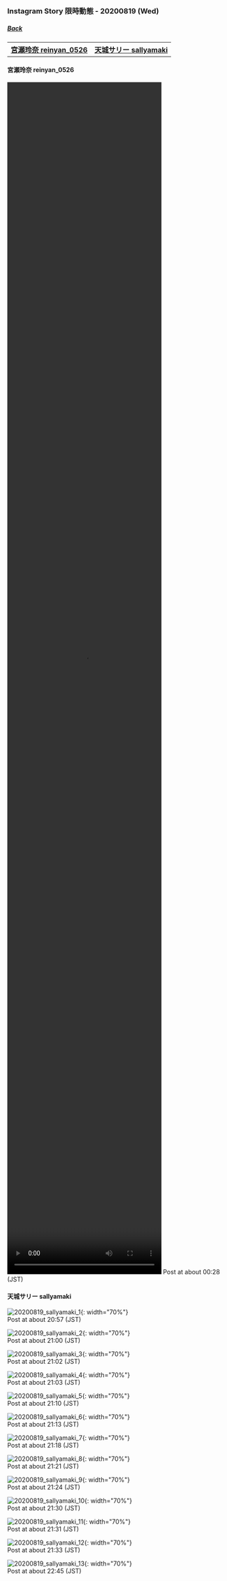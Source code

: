 ﻿### Instagram Story 限時動態 - 20200819 (Wed)
##### [Back](../../IGstory_List.md)

<table>
<tr>
<th><a href="#reinyan_0526">宮瀬玲奈 reinyan_0526</a></th>
<th><a href="#sallyamaki">天城サリー sallyamaki</a></th>
</tr>
</table>

<a name="reinyan_0526"></a>
#### 宮瀬玲奈 reinyan_0526

<video width="70%" height="70%" controls>
  <source src="../../../../../Album/Instagram/IGstory/August2020/20200819/20200819_reinyan_0526_1.mp4" type="video/mp4">
</video>
Post at about 00:28 (JST)  

<a name="sallyamaki"></a>
#### 天城サリー sallyamaki

![20200819_sallyamaki_1](../../../../../Album/Instagram/IGstory/August2020/20200819/20200819_sallyamaki_1.jpg){: width="70%"}  
Post at about 20:57 (JST)  

![20200819_sallyamaki_2](../../../../../Album/Instagram/IGstory/August2020/20200819/20200819_sallyamaki_2.jpg){: width="70%"}  
Post at about 21:00 (JST)  

![20200819_sallyamaki_3](../../../../../Album/Instagram/IGstory/August2020/20200819/20200819_sallyamaki_3.jpg){: width="70%"}  
Post at about 21:02 (JST)  

![20200819_sallyamaki_4](../../../../../Album/Instagram/IGstory/August2020/20200819/20200819_sallyamaki_4.jpg){: width="70%"}  
Post at about 21:03 (JST)  

![20200819_sallyamaki_5](../../../../../Album/Instagram/IGstory/August2020/20200819/20200819_sallyamaki_5.jpg){: width="70%"}  
Post at about 21:10 (JST)  

![20200819_sallyamaki_6](../../../../../Album/Instagram/IGstory/August2020/20200819/20200819_sallyamaki_6.jpg){: width="70%"}  
Post at about 21:13 (JST)  

![20200819_sallyamaki_7](../../../../../Album/Instagram/IGstory/August2020/20200819/20200819_sallyamaki_7.jpg){: width="70%"}  
Post at about 21:18 (JST)  

![20200819_sallyamaki_8](../../../../../Album/Instagram/IGstory/August2020/20200819/20200819_sallyamaki_8.jpg){: width="70%"}  
Post at about 21:21 (JST)  

![20200819_sallyamaki_9](../../../../../Album/Instagram/IGstory/August2020/20200819/20200819_sallyamaki_9.jpg){: width="70%"}  
Post at about 21:24 (JST)  

![20200819_sallyamaki_10](../../../../../Album/Instagram/IGstory/August2020/20200819/20200819_sallyamaki_10.jpg){: width="70%"}  
Post at about 21:30 (JST)  

![20200819_sallyamaki_11](../../../../../Album/Instagram/IGstory/August2020/20200819/20200819_sallyamaki_11.jpg){: width="70%"}  
Post at about 21:31 (JST)  

![20200819_sallyamaki_12](../../../../../Album/Instagram/IGstory/August2020/20200819/20200819_sallyamaki_12.jpg){: width="70%"}  
Post at about 21:33 (JST)  

![20200819_sallyamaki_13](../../../../../Album/Instagram/IGstory/August2020/20200819/20200819_sallyamaki_13.jpg){: width="70%"}  
Post at about 22:45 (JST)  
